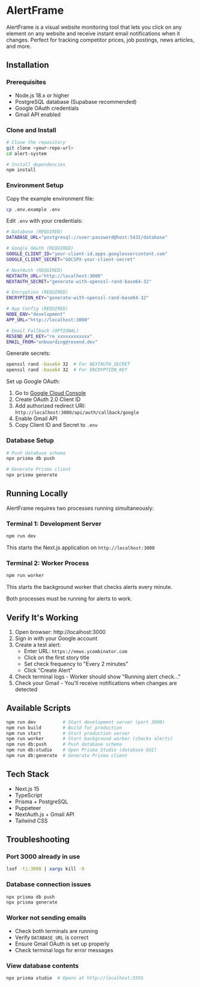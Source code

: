 # AlertFrame

AlertFrame is a visual website monitoring tool that lets you click on any element on any website and receive instant email notifications when it changes. Perfect for tracking competitor prices, job postings, news articles, and more.

## Installation

### Prerequisites

- Node.js 18.x or higher
- PostgreSQL database (Supabase recommended)
- Google OAuth credentials
- Gmail API enabled

### Clone and Install

```bash
# Clone the repository
git clone <your-repo-url>
cd alert-system

# Install dependencies
npm install
```

### Environment Setup

Copy the example environment file:

```bash
cp .env.example .env
```

Edit `.env` with your credentials:

```bash
# Database (REQUIRED)
DATABASE_URL="postgresql://user:password@host:5432/database"

# Google OAuth (REQUIRED)
GOOGLE_CLIENT_ID="your-client-id.apps.googleusercontent.com"
GOOGLE_CLIENT_SECRET="GOCSPX-your-client-secret"

# NextAuth (REQUIRED)
NEXTAUTH_URL="http://localhost:3000"
NEXTAUTH_SECRET="generate-with-openssl-rand-base64-32"

# Encryption (REQUIRED)
ENCRYPTION_KEY="generate-with-openssl-rand-base64-32"

# App Config (REQUIRED)
NODE_ENV="development"
APP_URL="http://localhost:3000"

# Email Fallback (OPTIONAL)
RESEND_API_KEY="re_xxxxxxxxxxxx"
EMAIL_FROM="onboarding@resend.dev"
```

Generate secrets:
```bash
openssl rand -base64 32  # For NEXTAUTH_SECRET
openssl rand -base64 32  # For ENCRYPTION_KEY
```

Set up Google OAuth:
1. Go to [Google Cloud Console](https://console.cloud.google.com/apis/credentials)
2. Create OAuth 2.0 Client ID
3. Add authorized redirect URI: `http://localhost:3000/api/auth/callback/google`
4. Enable Gmail API
5. Copy Client ID and Secret to `.env`

### Database Setup

```bash
# Push database schema
npx prisma db push

# Generate Prisma client
npx prisma generate
```

## Running Locally

AlertFrame requires two processes running simultaneously:

### Terminal 1: Development Server

```bash
npm run dev
```

This starts the Next.js application on `http://localhost:3000`

### Terminal 2: Worker Process

```bash
npm run worker
```

This starts the background worker that checks alerts every minute.

Both processes must be running for alerts to work.

## Verify It's Working

1. Open browser: http://localhost:3000
2. Sign in with your Google account
3. Create a test alert:
   - Enter URL: `https://news.ycombinator.com`
   - Click on the first story title
   - Set check frequency to "Every 2 minutes"
   - Click "Create Alert"
4. Check terminal logs - Worker should show "Running alert check..."
5. Check your Gmail - You'll receive notifications when changes are detected

## Available Scripts

```bash
npm run dev          # Start development server (port 3000)
npm run build        # Build for production
npm run start        # Start production server
npm run worker       # Start background worker (checks alerts)
npm run db:push      # Push database schema
npm run db:studio    # Open Prisma Studio (database GUI)
npm run db:generate  # Generate Prisma client
```

## Tech Stack

- Next.js 15
- TypeScript
- Prisma + PostgreSQL
- Puppeteer
- NextAuth.js + Gmail API
- Tailwind CSS

## Troubleshooting

### Port 3000 already in use
```bash
lsof -ti:3000 | xargs kill -9
```

### Database connection issues
```bash
npx prisma db push
npx prisma generate
```

### Worker not sending emails
- Check both terminals are running
- Verify `DATABASE_URL` is correct
- Ensure Gmail OAuth is set up properly
- Check terminal logs for error messages

### View database contents
```bash
npx prisma studio  # Opens at http://localhost:5555
```
